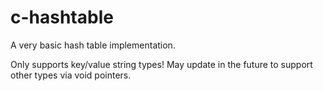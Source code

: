 c-hashtable
===========

A very basic hash table implementation.

Only supports key/value string types! May update in the future to support other types via void pointers.
